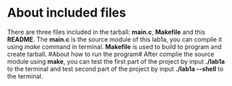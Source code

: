 # About included files
There are three files included in the tarball: **main.c**, **Makefile** and this **README**. The **main.c** is the source module of this lab1a, you can compile it using *make* command in terminal. **Makefile** is used to build to program and create tarball.
#About how to run the program#
After complie the source module using **make**, you can test the first part of the project by input **./lab1a** to the terminal and test second part of the project by input **./lab1a --shell** to the terminal.
